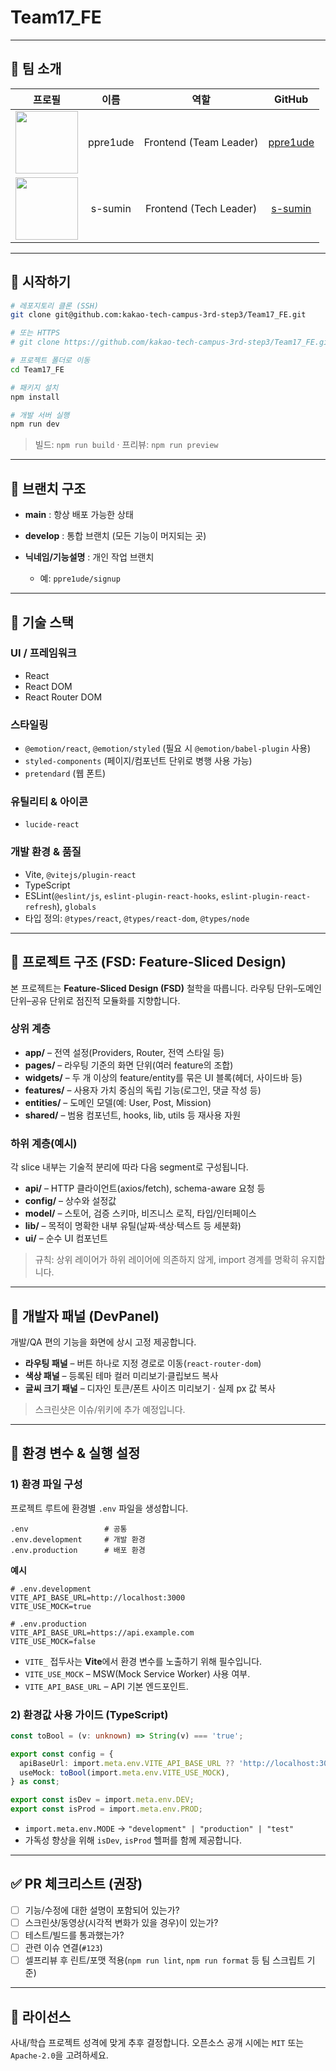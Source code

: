 # Team17\_FE

> 

---

## 👥 팀 소개

|                                 프로필                                |    이름    |    역할    |                  GitHub                 |
| :----------------------------------------------------------------: | :------: | :------: | :-------------------------------------: |
| <img src="https://github.com/ppre1ude.png?size=100" width="100" /> | ppre1ude | Frontend (Team Leader) | [ppre1ude](https://github.com/ppre1ude) |
|  <img src="https://github.com/s-sumin.png?size=100" width="100" /> | s-sumin | Frontend (Tech Leader) |  [s-sumin](https://github.com/s-sumin) |


---

## 🚀 시작하기

```bash
# 레포지토리 클론 (SSH)
git clone git@github.com:kakao-tech-campus-3rd-step3/Team17_FE.git

# 또는 HTTPS
# git clone https://github.com/kakao-tech-campus-3rd-step3/Team17_FE.git

# 프로젝트 폴더로 이동
cd Team17_FE

# 패키지 설치
npm install

# 개발 서버 실행
npm run dev
```

> 빌드: `npm run build` · 프리뷰: `npm run preview`

---

## 🌿 브랜치 구조

* **main** : 항상 배포 가능한 상태
* **develop** : 통합 브랜치 (모든 기능이 머지되는 곳)
* **닉네임/기능설명** : 개인 작업 브랜치

  * 예: `ppre1ude/signup`

---

## 🧰 기술 스택

### UI / 프레임워크

* React
* React DOM
* React Router DOM

### 스타일링

* `@emotion/react`, `@emotion/styled` (필요 시 `@emotion/babel-plugin` 사용)
* `styled-components` (페이지/컴포넌트 단위로 병행 사용 가능)
* `pretendard` (웹 폰트)

### 유틸리티 & 아이콘

* `lucide-react`

### 개발 환경 & 품질

* Vite, `@vitejs/plugin-react`
* TypeScript
* ESLint(`@eslint/js`, `eslint-plugin-react-hooks`, `eslint-plugin-react-refresh`), `globals`
* 타입 정의: `@types/react`, `@types/react-dom`, `@types/node`

---

## 🧱 프로젝트 구조 (FSD: Feature‑Sliced Design)

본 프로젝트는 **Feature‑Sliced Design (FSD)** 철학을 따릅니다. 라우팅 단위–도메인 단위–공유 단위로 점진적 모듈화를 지향합니다.

### 상위 계층

* **app/** – 전역 설정(Providers, Router, 전역 스타일 등)
* **pages/** – 라우팅 기준의 화면 단위(여러 feature의 조합)
* **widgets/** – 두 개 이상의 feature/entity를 묶은 UI 블록(헤더, 사이드바 등)
* **features/** – 사용자 가치 중심의 독립 기능(로그인, 댓글 작성 등)
* **entities/** – 도메인 모델(예: User, Post, Mission)
* **shared/** – 범용 컴포넌트, hooks, lib, utils 등 재사용 자원

### 하위 계층(예시)

각 slice 내부는 기술적 분리에 따라 다음 segment로 구성됩니다.

* **api/** – HTTP 클라이언트(axios/fetch), schema-aware 요청 등
* **config/** – 상수와 설정값
* **model/** – 스토어, 검증 스키마, 비즈니스 로직, 타입/인터페이스
* **lib/** – 목적이 명확한 내부 유틸(날짜·색상·텍스트 등 세분화)
* **ui/** – 순수 UI 컴포넌트

> 규칙: 상위 레이어가 하위 레이어에 의존하지 않게, import 경계를 명확히 유지합니다.

---

## 🧪 개발자 패널 (DevPanel)

개발/QA 편의 기능을 화면에 상시 고정 제공합니다.

* **라우팅 패널** – 버튼 하나로 지정 경로로 이동(`react-router-dom`)
* **색상 패널** – 등록된 테마 컬러 미리보기·클립보드 복사
* **글씨 크기 패널** – 디자인 토큰/폰트 사이즈 미리보기 · 실제 px 값 복사

> 스크린샷은 이슈/위키에 추가 예정입니다.

---

## 🔧 환경 변수 & 실행 설정

### 1) 환경 파일 구성

프로젝트 루트에 환경별 `.env` 파일을 생성합니다.

```
.env                 # 공통
.env.development     # 개발 환경
.env.production      # 배포 환경
```

**예시**

```env
# .env.development
VITE_API_BASE_URL=http://localhost:3000
VITE_USE_MOCK=true

# .env.production
VITE_API_BASE_URL=https://api.example.com
VITE_USE_MOCK=false
```

* `VITE_` 접두사는 **Vite**에서 환경 변수를 노출하기 위해 필수입니다.
* `VITE_USE_MOCK` – MSW(Mock Service Worker) 사용 여부.
* `VITE_API_BASE_URL` – API 기본 엔드포인트.

### 2) 환경값 사용 가이드 (TypeScript)

```ts
const toBool = (v: unknown) => String(v) === 'true';

export const config = {
  apiBaseUrl: import.meta.env.VITE_API_BASE_URL ?? 'http://localhost:3000',
  useMock: toBool(import.meta.env.VITE_USE_MOCK),
} as const;

export const isDev = import.meta.env.DEV;
export const isProd = import.meta.env.PROD;
```

* `import.meta.env.MODE` → `"development" | "production" | "test"`
* 가독성 향상을 위해 `isDev`, `isProd` 헬퍼를 함께 제공합니다.

---

## ✅ PR 체크리스트 (권장)

* [ ] 기능/수정에 대한 설명이 포함되어 있는가?
* [ ] 스크린샷/동영상(시각적 변화가 있을 경우)이 있는가?
* [ ] 테스트/빌드를 통과했는가?
* [ ] 관련 이슈 연결(`#123`)
* [ ] 셀프리뷰 후 린트/포맷 적용(`npm run lint`, `npm run format` 등 팀 스크립트 기준)

---

## 📄 라이선스

사내/학습 프로젝트 성격에 맞게 추후 결정합니다. 오픈소스 공개 시에는 `MIT` 또는 `Apache-2.0`을 고려하세요.

